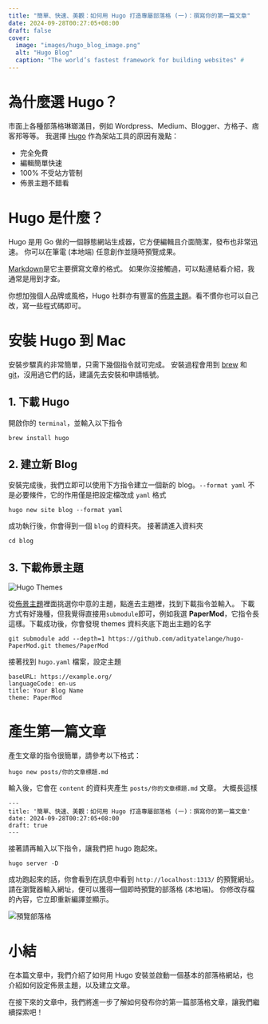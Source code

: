 ```yaml
---
title: "簡單、快速、美觀：如何用 Hugo 打造專屬部落格 (一)：撰寫你的第一篇文章"
date: 2024-09-28T00:27:05+08:00
draft: false
cover:
  image: "images/hugo_blog_image.png"
  alt: "Hugo Blog"
  caption: "The world’s fastest framework for building websites" #
---
```


# 為什麼選 Hugo？

市面上各種部落格琳瑯滿目，例如 Wordpress、Medium、Blogger、方格子、痞客邦等等。 我選擇 [Hugo](https://gohugo.io/) 作為架站工具的原因有幾點：

- 完全免費
- 編輯簡單快速
- 100% 不受站方管制
- 佈景主題不錯看

# Hugo 是什麼？

Hugo 是用 Go 做的一個靜態網站生成器，它方便編輯且介面簡潔，發布也非常迅速。 你可以在筆電 (本地端) 任意創作並隨時預覽成果。

[Markdown](https://hackmd.io/@eMP9zQQ0Qt6I8Uqp2Vqy6w/SyiOheL5N/%2FBVqowKshRH246Q7UDyodFA?type=book)是它主要撰寫文章的格式。 如果你沒接觸過，可以點連結看介紹，我通常是用到才查。

你想加強個人品牌或風格，Hugo 社群亦有豐富的[佈景主題](https://themes.gohugo.io/)。看不慣你也可以自己改，寫一些程式碼即可。

# 安裝 Hugo 到 Mac

安裝步驟真的非常簡單，只需下幾個指令就可完成。 安裝過程會用到 [brew](https://brew.sh/) 和 [git](https://github.com/)，沒用過它們的話，建議先去安裝和申請帳號。

## 1. 下載 Hugo

開啟你的 `terminal`，並輸入以下指令

```
brew install hugo
```

## 2. 建立新 Blog

安裝完成後，我們立即可以使用下方指令建立一個新的 blog。`--format yaml` 不是必要條件，它的作用僅是把設定檔改成 `yaml` 格式

```
hugo new site blog --format yaml
```

成功執行後，你會得到一個 `blog` 的資料夾。 接著請進入資料夾

```
cd blog
```

## 3. 下載佈景主題

![Hugo Themes](/images/hugo_themes.png)

從[佈景主題](https://themes.gohugo.io/)裡面挑選你中意的主題，點進去主題裡，找到下載指令並輸入。 下載方式有好幾種，但我覺得直接用`submodule`即可，例如我選 **PaperMod**，它指令長這樣。下載成功後，你會發現 themes 資料夾底下跑出主題的名字

```
git submodule add --depth=1 https://github.com/adityatelange/hugo-PaperMod.git themes/PaperMod
```

接著找到 `hugo.yaml` 檔案，設定主題

```
baseURL: https://example.org/
languageCode: en-us
title: Your Blog Name
theme: PaperMod
```

# 產生第一篇文章

產生文章的指令很簡單，請參考以下格式：

```
hugo new posts/你的文章標題.md

```

輸入後，它會在 `content` 的資料夾產生 `posts/你的文章標題.md` 文章。 大概長這樣

```
---
title: '簡單、快速、美觀：如何用 Hugo 打造專屬部落格 (一)：撰寫你的第一篇文章'
date: 2024-09-28T00:27:05+08:00
draft: true
---
```

接著請再輸入以下指令，讓我們把 hugo 跑起來。

```
hugo server -D
```

成功跑起來的話，你會看到在訊息中看到 `http://localhost:1313/` 的預覽網址。 請在瀏覽器輸入網址，便可以獲得一個即時預覽的部落格 (本地端)。 你修改存檔的內容，它立即重新編譯並顯示。

![預覽部落格](/images/preview_blog.png)

# 小結

在本篇文章中，我們介紹了如何用 Hugo 安裝並啟動一個基本的部落格網站，也介紹如何設定佈景主題，以及建立文章。

在接下來的文章中，我們將進一步了解如何發布你的第一篇部落格文章，讓我們繼續探索吧！
